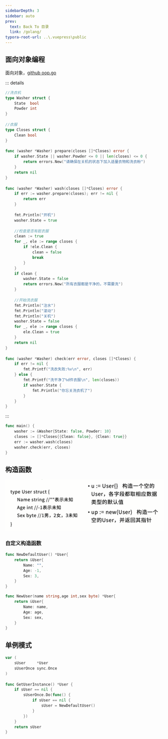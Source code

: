 ```yaml
---
sidebarDepth: 3
sidebar: auto
prev:
  text: Back To 目录
  link: /golang/
typora-root-url: ..\.vuepress\public
---
```




## 面向对象编程

面向对象，[github oop.go](https://github.com/Q10Viking/Learn-golang/blob/main/basic/17%20oop/oop.go)

::: details

```go
//洗衣机
type Washer struct {
	State  bool
	Powder int
}

//衣服
type Closes struct {
	Clean bool
}

func (washer *Washer) prepare(closes []*Closes) error {
	if washer.State || washer.Powder <= 0 || len(closes) <= 0 {
		return errors.New("请确保在关机的状态下加入适量衣物和洗衣粉")
	}
	return nil
}

func (washer *Washer) wash(closes []*Closes) error {
	if err := washer.prepare(closes); err != nil {
		return err
	}

	fmt.Println("开机")
	washer.State = true

	//检查是否有脏衣服
	clean := true
	for _, ele := range closes {
		if !ele.Clean {
			clean = false
			break
		}
	}
	if clean {
		washer.State = false
		return errors.New("所有衣服都是干净的，不需要洗")
	}

	//开始洗衣服
	fmt.Println("注水")
	fmt.Println("滚动")
	fmt.Println("关机")
	washer.State = false
	for _, ele := range closes {
		ele.Clean = true
	}
	return nil
}

func (washer *Washer) check(err error, closes []*Closes) {
	if err != nil {
		fmt.Printf("洗衣失败:%v\n", err)
	} else {
		fmt.Printf("洗干净了%d件衣服\n", len(closes))
		if washer.State {
			fmt.Println("你忘关洗衣机了")
		}
	}
}
```

:::

```go
func main() {
	washer := &Washer{State: false, Powder: 10}
	closes := []*Closes{{Clean: false}, {Clean: true}}
	err := washer.wash(closes)
	washer.check(err, closes)
}
```



## 构造函数

![image-20221109212000043](/images/golang/image-20221109212000043.png)

### 自定义构造函数

```go
func NewDefaultUser() *User{
    return &User{
        Name: "",
        Age: -1,
        Sex: 3,
    }
}
```

```go
func NewUser(name string,age int,sex byte) *User{
    return &User{
        Name: name,
        Age: age,
        Sex: sex,
    }
}
```



## 单例模式

```go
var (
	sUser     *User
	sUserOnce sync.Once
)

func GetUserInstance() *User {
	if sUser == nil {
		sUserOnce.Do(func() {
			if sUser == nil {
				sUser = NewDefaultUser()
			}
		})
	}
	return sUser
}
```

